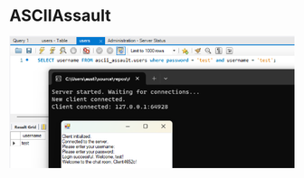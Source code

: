 # ASCIIAssault

![Server-Client Diagram](https://github.com/DapperBanana/ASCIIAssaultServer/blob/master/Server_Client_Communication.png)
